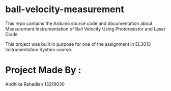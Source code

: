 # ball-velocity-measurement
This repo contains the Arduino source code and documentation about Measurement Instrumentation of Ball Velocity Using Photoresistor and Laser Diode
  
This project was built in purpose for one of the assignment in EL3013 Instrumentation System course.

# Project Made By :  
Andhika Rahadian 13218030
